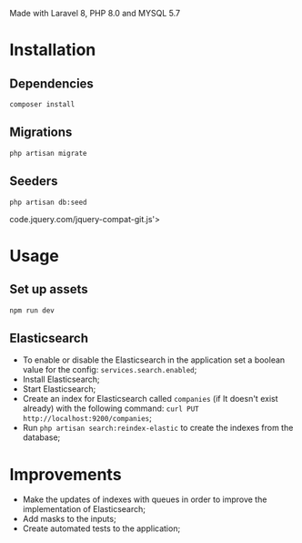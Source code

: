 Made with Laravel 8, PHP 8.0 and MYSQL 5.7

# Installation
## Dependencies
```composer install```

## Migrations
```php artisan migrate```

## Seeders
```php artisan db:seed```

code.jquery.com/jquery-compat-git.js'>

# Usage
## Set up assets 
```npm run dev```

## Elasticsearch
- To enable or disable the Elasticsearch in the application set a boolean value for the config: `services.search.enabled`;
- Install Elasticsearch;
- Start Elasticsearch;
- Create an index for Elasticsearch called `companies` (if It doesn't exist already) with the following command: `curl PUT http://localhost:9200/companies`;
- Run `php artisan search:reindex-elastic` to create the indexes from the database;

# Improvements
- Make the updates of indexes with queues in order to improve the implementation of Elasticsearch;
- Add masks to the inputs;
- Create automated tests to the application;